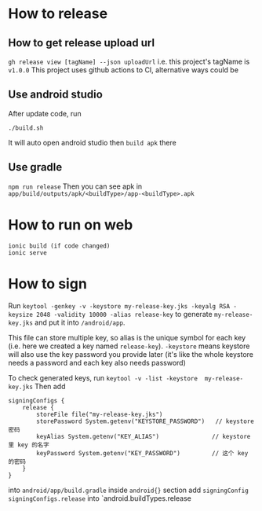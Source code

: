 # How to release
## How to get release upload url
`gh release view [tagName] --json uploadUrl` i.e. this project's tagName is `v1.0.0`
This project uses github actions to CI, alternative ways could be

## Use android studio 
After update code, run 
```
./build.sh
```
It will auto open android studio then `build apk` there

## Use gradle
`npm run release`
Then you can see apk in 
`app/build/outputs/apk/<buildType>/app-<buildType>.apk`

# How to run on web
```
ionic build (if code changed)
ionic serve
```
# How to sign
Run `keytool -genkey -v -keystore my-release-key.jks -keyalg RSA -keysize 2048 -validity 10000 -alias release-key` to generate `my-release-key.jks` and put it into `/android/app`.

This file can store multiple key, so alias is the unique symbol for each key (i.e. here we created a key named `release-key`). `-keystore` means keystore will also use the key password you provide later (it's like the whole keystore needs a password and each key also needs password)

To check generated keys, run `keytool -v -list -keystore  my-release-key.jks`
Then add 
```
signingConfigs {
    release {
        storeFile file("my-release-key.jks")
        storePassword System.getenv("KEYSTORE_PASSWORD")   // keystore 密码
        keyAlias System.getenv("KEY_ALIAS")               // keystore 里 key 的名字
        keyPassword System.getenv("KEY_PASSWORD")         // 这个 key 的密码
    }
}
```
into `android/app/build.gradle` inside `android{}` section
add
`signingConfig signingConfigs.release` 
into `android.buildTypes.release